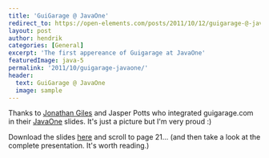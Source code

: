 ```yaml
---
title: 'GuiGarage @ JavaOne'
redirect_to: https://open-elements.com/posts/2011/10/12/guigarage-@-javaone/
layout: post
author: hendrik
categories: [General]
excerpt: 'The first appereance of Guigarage at JavaOne'
featuredImage: java-5
permalink: '2011/10/guigarage-javaone/'
header:
  text: GuiGarage @ JavaOne
  image: sample
---
```

Thanks to [Jonathan Giles](http://jonathangiles.net/blog/) and Jasper Potts who integrated guigarage.com in their [JavaOne](http://www.oracle.com/javaone/index.html) slides. It's just a picture but I'm very proud :)

Download the slides [here](https://oracleus.wingateweb.com/published/oracleus2011/sessions/24140/S24140_2556650.pdf) and scroll to page 21... (and then take a look at the complete presentation. It's worth reading.)
